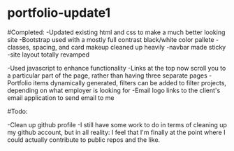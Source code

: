 # portfolio-update1

#Completed:
-Updated existing html and css to make a much better looking site
    -Bootstrap used with a mostly full contrast black/white color pallete
    -classes, spacing, and card makeup cleaned up heavily
    -navbar made sticky
    -site layout totally revamped

-Used javascript to enhance functionality
    -Links at the top now scroll you to a particular part of the page, rather than having three separate pages
    -Portfolio items dynamically generated, filters can be added to filter projects, depending on what employer is looking for
    -Email logo links to the client's email application to send email to me

#Todo:

-Clean up github profile
    -I still have some work to do in terms of cleaning up my github account, but in all reality: I feel that I'm finally at the point where I could actually contribute to public repos and the like.
